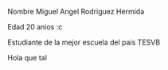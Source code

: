 Nombre Miguel Angel Rodriguez Hermida

Edad 20 anios :c

Estudiante de la mejor escuela del pais TESVB

Hola que tal
